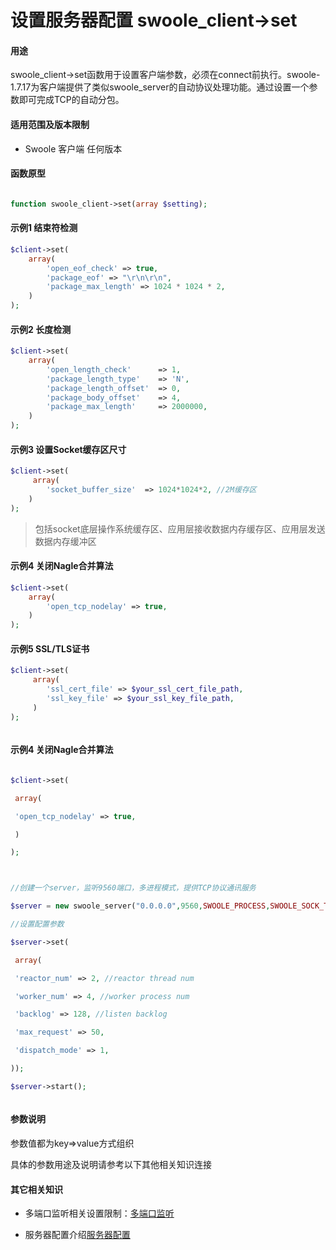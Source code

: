 # 设置服务器配置 swoole_client->set

#### 用途
swoole_client->set函数用于设置客户端参数，必须在connect前执行。swoole-1.7.17为客户端提供了类似swoole_server的自动协议处理功能。通过设置一个参数即可完成TCP的自动分包。


#### 适用范围及版本限制

 * Swoole 客户端 任何版本

#### 函数原型

```php

function swoole_client->set(array $setting);

```



#### 示例1 结束符检测

```php
$client->set(
    array( 
        'open_eof_check' => true, 
        'package_eof' => "\r\n\r\n", 
        'package_max_length' => 1024 * 1024 * 2, 
    )
);

```

#### 示例2 长度检测
```php
$client->set(
    array(
        'open_length_check'      => 1,
        'package_length_type'    => 'N',
        'package_length_offset'  => 0,
        'package_body_offset'    => 4,
        'package_max_length'     => 2000000,
    )
);

```
#### 示例3 设置Socket缓存区尺寸
```php
$client->set(
     array(
        'socket_buffer_size'  => 1024*1024*2, //2M缓存区
    )
);
```
>  包括socket底层操作系统缓存区、应用层接收数据内存缓存区、应用层发送数据内存缓冲区

#### 示例4 关闭Nagle合并算法

```php
$client->set(
    array( 
        'open_tcp_nodelay' => true, 
    )
);

```
#### 示例5 SSL/TLS证书     


```php
$client->set(
     array(
        'ssl_cert_file' => $your_ssl_cert_file_path,
        'ssl_key_file' => $your_ssl_key_file_path,
     )
);



```

#### 示例4 关闭Nagle合并算法



```php

$client->set(

 array(

 'open_tcp_nodelay' => true,

 )

);



```


```php

//创建一个server，监听9560端口，多进程模式，提供TCP协议通讯服务

$server = new swoole_server("0.0.0.0",9560,SWOOLE_PROCESS,SWOOLE_SOCK_TCP);

//设置配置参数

$server->set(

 array(

 'reactor_num' => 2, //reactor thread num

 'worker_num' => 4, //worker process num

 'backlog' => 128, //listen backlog

 'max_request' => 50,

 'dispatch_mode' => 1,

));

$server->start();



```



#### 参数说明



参数值都为key=>value方式组织

具体的参数用途及说明请参考以下其他相关知识连接



#### 其它相关知识

 * 多端口监听相关设置限制：[多端口监听]()

 * 服务器配置介绍[服务器配置]()


